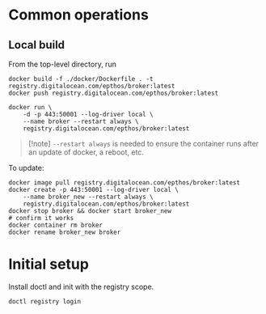 # Common operations

## Local build

From the top-level directory, run

```shell
docker build -f ./docker/Dockerfile . -t registry.digitalocean.com/epthos/broker:latest
docker push registry.digitalocean.com/epthos/broker:latest
```

```shell
docker run \
    -d -p 443:50001 --log-driver local \
    --name broker --restart always \
    registry.digitalocean.com/epthos/broker:latest
```

> [!note] `--restart always` is needed to ensure the container runs after an update of docker, a reboot, etc.

To update:

```shell
docker image pull registry.digitalocean.com/epthos/broker:latest
docker create -p 443:50001 --log-driver local \
    --name broker_new --restart always \
    registry.digitalocean.com/epthos/broker:latest
docker stop broker && docker start broker_new
# confirm it works
docker container rm broker
docker rename broker_new broker
```

# Initial setup

Install doctl and init with the registry scope.

```shell
doctl registry login 
```
